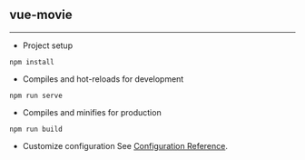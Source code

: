 ## vue-movie
***

- Project setup
```
npm install
```

- Compiles and hot-reloads for development
```
npm run serve
```

- Compiles and minifies for production
```
npm run build
```

- Customize configuration
See [Configuration Reference](https://cli.vuejs.org/config/).

